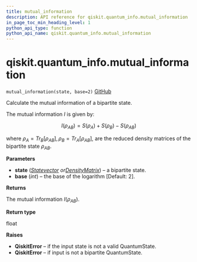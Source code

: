 ```yaml
---
title: mutual_information
description: API reference for qiskit.quantum_info.mutual_information
in_page_toc_min_heading_level: 1
python_api_type: function
python_api_name: qiskit.quantum_info.mutual_information
---
```


# qiskit.quantum\_info.mutual\_information

<span id="qiskit.quantum_info.mutual_information" />

`mutual_information(state, base=2)` [GitHub](https://github.com/qiskit/qiskit/tree/stable/0.18/qiskit/quantum_info/states/measures.py "view source code")

Calculate the mutual information of a bipartite state.

The mutual information $I$ is given by:

$$
I(\rho_{AB}) = S(\rho_A) + S(\rho_B) - S(\rho_{AB})
$$

where $\rho_A=Tr_B[\rho_{AB}], \rho_B=Tr_A[\rho_{AB}]$, are the reduced density matrices of the bipartite state $\rho_{AB}$.

**Parameters**

*   **state** ([*Statevector*](qiskit.quantum_info.Statevector "qiskit.quantum_info.Statevector")  *or*[*DensityMatrix*](qiskit.quantum_info.DensityMatrix "qiskit.quantum_info.DensityMatrix")) – a bipartite state.
*   **base** (*int*) – the base of the logarithm \[Default: 2].

**Returns**

The mutual information $I(\rho_{AB})$.

**Return type**

float

**Raises**

*   **QiskitError** – if the input state is not a valid QuantumState.
*   **QiskitError** – if input is not a bipartite QuantumState.

